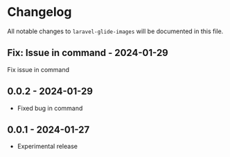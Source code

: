 # Changelog

All notable changes to `laravel-glide-images` will be documented in this file.

## Fix: Issue in command - 2024-01-29

Fix issue in command

## 0.0.2 - 2024-01-29

- Fixed bug in command

## 0.0.1 - 2024-01-27

- Experimental release
